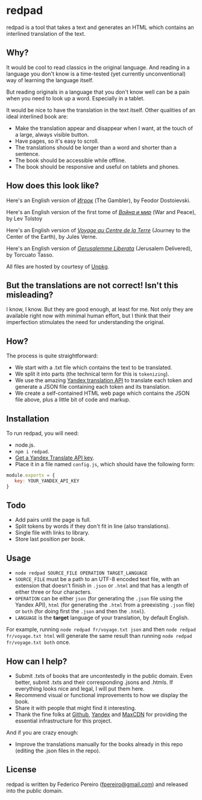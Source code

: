 # redpad

redpad is a tool that takes a text and generates an HTML which contains an interlined translation of the text.

## Why?

It would be cool to read classics in the original language. And reading in a language you don't know is a time-tested (yet currently unconventional) way of learning the language itself.

But reading originals in a language that you don't know well can be a pain when you need to look up a word. Especially in a tablet.

It would be nice to have the translation in the text itself. Other qualities of an ideal interlined book are:

- Make the translation appear and disappear when I want, at the touch of a large, always visible button.
- Have pages, so it's easy to scroll.
- The translations should be longer than a word and shorter than a sentence.
- The book should be accessible while offline.
- The book should be responsive and useful on tablets and phones.

## How does this look like?

Here's an English version of *[Игрок](https://unpkg.com/redpad@2.0.0/ru/igrok-en.html)* (The Gambler), by Feodor Dostoievski.

Here's an English version of the first tome of *[Война и мир](https://unpkg.com/redpad@2.0.0/ru/voina-1-en.html)* (War and Peace), by Lev Tolstoy

Here's an English version of *[Voyage au Centre de la Terre](https://unpkg.com/redpad@2.0.0/fr/voyage-en.html)* (Journey to the Center of the Earth), by Jules Verne.

Here's an English version of *[Gerusalemme Liberata](https://unpkg.com/redpad@2.0.0/it/gerusalemme-en.html)* (Jerusalem Delivered), by Torcuato Tasso.

All files are hosted by courtesy of [Unpkg](https://unpkg.com).

## But the translations are not correct! Isn't this misleading?

I know, I know. But they are good enough, at least for me. Not only they are available right now with minimal human effort, but I think that their imperfection stimulates the need for understanding the original.

## How?

The process is quite straightforward:

- We start with a .txt file which contains the text to be translated.
- We split it into parts (the technical term for this is `tokenizing`).
- We use the amazing [Yandex translation API](https://tech.yandex.com) to translate each token and generate a JSON file containing each token and its translation.
- We create a self-contained HTML web page which contains the JSON file above, plus a little bit of code and markup.

## Installation

To run redpad, you will need:

- node.js.
- `npm i redpad`.
- [Get a Yandex Translate API key](https://tech.yandex.com/keys/get/?service=trnsl).
- Place it in a file named `config.js`, which should have the following form:

```javascript
module.exports = {
   key: YOUR_YANDEX_API_KEY
}
```

## Todo

- Add pairs until the page is full.
- Split tokens by words if they don't fit in line (also translations).
- Single file with links to library.
- Store last position per book.

## Usage

- `node redpad SOURCE_FILE OPERATION TARGET_LANGUAGE`
- `SOURCE_FILE` must be a path to an UTF-8 encoded text file, with an extension that doesn't finish in `.json` or `.html` and that has a length of either three or four characters.
- `OPERATION` can be either `json` (for generating the `.json` file using the Yandex API), `html` (for generating the `.html` from a preexisting `.json` file) or `both` (for doing first the `.json` and then the `.html`).
- `LANGUAGE` is the **target** language of your translation, by default English.

For example, running `node redpad fr/voyage.txt json` and then `node redpad fr/voyage.txt html` will generate the same result than running `node redpad fr/voyage.txt both` once.

## How can I help?

- Submit .txts of books that are uncontestedly in the public domain. Even better, submit .txts and their corresponding .jsons and .htmls. If everything looks nice and legal, I will put them here.
- Recommend visual or functional improvements to how we display the book.
- Share it with people that might find it interesting.
- Thank the fine folks at [Github](https://github.com), [Yandex](https://tech.yandex.com/) and [MaxCDN](https://maxcdn.com) for providing the essential infrastructure for this project.

And if you are crazy enough:

- Improve the translations manually for the books already in this repo (editing the .json files in the repo).

## License

redpad is written by Federico Pereiro (fpereiro@gmail.com) and released into the public domain.
